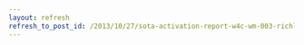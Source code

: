 ```yaml
---
layout: refresh
refresh_to_post_id: /2013/10/27/sota-activation-report-w4c-wm-003-richland-balsam
---
```

